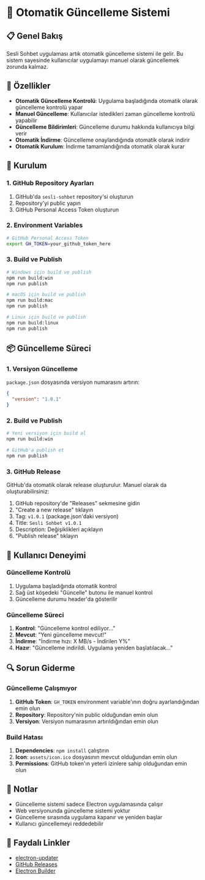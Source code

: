 # 🔄 Otomatik Güncelleme Sistemi

## 📋 Genel Bakış

Sesli Sohbet uygulaması artık otomatik güncelleme sistemi ile gelir. Bu sistem sayesinde kullanıcılar uygulamayı manuel olarak güncellemek zorunda kalmaz.

## 🚀 Özellikler

- **Otomatik Güncelleme Kontrolü**: Uygulama başladığında otomatik olarak güncelleme kontrolü yapar
- **Manuel Güncelleme**: Kullanıcılar istedikleri zaman güncelleme kontrolü yapabilir
- **Güncelleme Bildirimleri**: Güncelleme durumu hakkında kullanıcıya bilgi verir
- **Otomatik İndirme**: Güncelleme onaylandığında otomatik olarak indirir
- **Otomatik Kurulum**: İndirme tamamlandığında otomatik olarak kurar

## 🔧 Kurulum

### 1. GitHub Repository Ayarları

1. GitHub'da `sesli-sohbet` repository'si oluşturun
2. Repository'yi public yapın
3. GitHub Personal Access Token oluşturun

### 2. Environment Variables

```bash
# GitHub Personal Access Token
export GH_TOKEN=your_github_token_here
```

### 3. Build ve Publish

```bash
# Windows için build ve publish
npm run build:win
npm run publish

# macOS için build ve publish
npm run build:mac
npm run publish

# Linux için build ve publish
npm run build:linux
npm run publish
```

## 📦 Güncelleme Süreci

### 1. Versiyon Güncelleme

`package.json` dosyasında versiyon numarasını artırın:

```json
{
  "version": "1.0.1"
}
```

### 2. Build ve Publish

```bash
# Yeni versiyon için build al
npm run build:win

# GitHub'a publish et
npm run publish
```

### 3. GitHub Release

GitHub'da otomatik olarak release oluşturulur. Manuel olarak da oluşturabilirsiniz:

1. GitHub repository'de "Releases" sekmesine gidin
2. "Create a new release" tıklayın
3. Tag: `v1.0.1` (package.json'daki versiyon)
4. Title: `Sesli Sohbet v1.0.1`
5. Description: Değişiklikleri açıklayın
6. "Publish release" tıklayın

## 🎯 Kullanıcı Deneyimi

### Güncelleme Kontrolü

1. Uygulama başladığında otomatik kontrol
2. Sağ üst köşedeki "Güncelle" butonu ile manuel kontrol
3. Güncelleme durumu header'da gösterilir

### Güncelleme Süreci

1. **Kontrol**: "Güncelleme kontrol ediliyor..."
2. **Mevcut**: "Yeni güncelleme mevcut!"
3. **İndirme**: "İndirme hızı: X MB/s - İndirilen Y%"
4. **Hazır**: "Güncelleme indirildi. Uygulama yeniden başlatılacak..."

## 🔍 Sorun Giderme

### Güncelleme Çalışmıyor

1. **GitHub Token**: `GH_TOKEN` environment variable'ının doğru ayarlandığından emin olun
2. **Repository**: Repository'nin public olduğundan emin olun
3. **Versiyon**: Versiyon numarasının artırıldığından emin olun

### Build Hatası

1. **Dependencies**: `npm install` çalıştırın
2. **Icon**: `assets/icon.ico` dosyasının mevcut olduğundan emin olun
3. **Permissions**: GitHub token'ın yeterli izinlere sahip olduğundan emin olun

## 📝 Notlar

- Güncelleme sistemi sadece Electron uygulamasında çalışır
- Web versiyonunda güncelleme sistemi yoktur
- Güncelleme sırasında uygulama kapanır ve yeniden başlar
- Kullanıcı güncellemeyi reddedebilir

## 🔗 Faydalı Linkler

- [electron-updater](https://www.electron.build/auto-update)
- [GitHub Releases](https://docs.github.com/en/repositories/releasing-projects-on-github)
- [Electron Builder](https://www.electron.build/) 